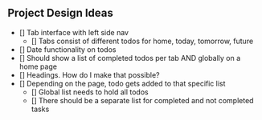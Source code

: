 ## Project Design Ideas

* [] Tab interface with left side nav
    * [] Tabs consist of different todos for home, today, tomorrow, future
* [] Date functionality on todos
* [] Should show a list of completed todos per tab AND globally on a home page
* [] Headings. How do I make that possible?
* [] Depending on the page, todo gets added to that specific list
    * [] Global list needs to hold all todos
    * [] There should be a separate list for completed and not completed tasks